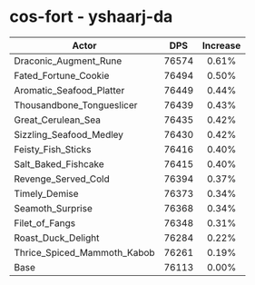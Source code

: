 # cos-fort - yshaarj-da
| Actor | DPS | Increase |
|---|:---:|:---:|
|Draconic_Augment_Rune|76574|0.61%|
|Fated_Fortune_Cookie|76494|0.50%|
|Aromatic_Seafood_Platter|76449|0.44%|
|Thousandbone_Tongueslicer|76439|0.43%|
|Great_Cerulean_Sea|76435|0.42%|
|Sizzling_Seafood_Medley|76430|0.42%|
|Feisty_Fish_Sticks|76416|0.40%|
|Salt_Baked_Fishcake|76415|0.40%|
|Revenge_Served_Cold|76394|0.37%|
|Timely_Demise|76373|0.34%|
|Seamoth_Surprise|76368|0.34%|
|Filet_of_Fangs|76348|0.31%|
|Roast_Duck_Delight|76284|0.22%|
|Thrice_Spiced_Mammoth_Kabob|76261|0.19%|
|Base|76113|0.00%|
